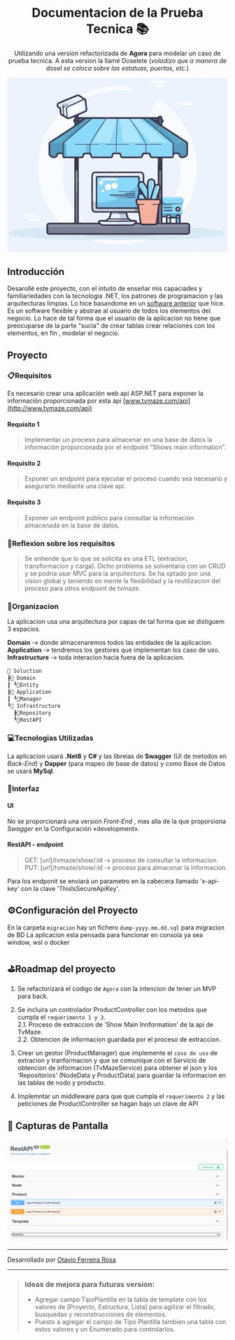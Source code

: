 <div align="center">

# Documentacion de la Prueba Tecnica 📚

Utilizando una version refactorizada de **Agora** para modelar un caso de prueba tecnica.
A esta version la llamé Doselete (*voladizo que a manera de dosel se coloca sobre las estatuas, puertas, etc.*)

![Logo][front-image]

</div>

## Introducción
Desarollé este proyecto, con el intuito de enseñar mis capaciades y familiariedades con la tecnologia .NET, los patrones de programacion y las arquitecturas limpias.
Lo hice basandome en un [software anterior](https://github.com/otomaticoscript/agora) que hice. Es un software flexible y abstrae al usuario de todos los elementos del negocio. Lo hace de tal forma que el usuario de la aplicacion no tiene que preocuparse de la parte "sucia" de crear tablas crear relaciones con los elementos, en fin , modelar el negocio.

## Proyecto

### 📋Requisitos

Es necesario crear una aplicación web api ASP.NET para exponer la información proporcionada por esta api [www.tvmaze.com/api](http://www.tvmaze.com/api)

#### Requisito 1
>Implementar un proceso para almacenar en una base de datos la información proporcionada por el endpoint “Shows main information”.
#### Requisito 2
>Exponer un endpoint para ejecutar el proceso cuando sea necesario y asegurarlo mediante una clave api.
#### Requisito 3
>Exponer un endpoint público para consultar la información almacenada en la base de datos.

### 💬Reflexion sobre los requisitos

>Se entiende que lo que se solicita es una ETL (extracion, transformacion y carga). Dicho problema se solventaria con un CRUD y se podria usar MVC para la arquitectura.
Se ha optado por una vision global y teniendo en mente la flexibilidad y la reutilizacion del proceso para otros endpoint de tvmaze.


### 🧶Organizacion

La aplicacion usa una arquitectura por capas de tal forma que se distiguem 3 espacios.

**Domain** -» donde almacenaremos todos las entidades de la aplicacion.
**Application** -» tendremos los gestores que implementan los caso de uso.
**Infrastructure** -» toda interacion hacia fuera de la aplicacion.

```
📁 Soluction
┣📁 Domain
┃ ┖📰Entity
┣📁 Application
┃ ┖📰Manager
┖📁 Infrastructure
  ┣📰Repository
  ┖📰RestAPI

```
### 💻Tecnologias Utilizadas

La aplicacion usará **.Net8** y **C#** y las libreias de **Swagger** (UI de metodos en *Back-End*) y **Dapper** (para mapeo de base de datos) y como Base de Datos se usará **MySql**.

### 🧮Interfaz

#### UI

No se proporcionará una version *Front-End* , mas alla de la que proporsiona *Swagger* en la ️Configuración «development».

#### RestAPI - endpoint
> GET: [*url*]/tvmaze/show/:id -» proceso de consultar la informacion.  
 PUT: [*url*]/tvmaze/show/:id -» proceso para almacenar la informacion.

Para los endponit se enviará un parametro en la cabecera llamado 'x-api-key' con la clave 'ThisIsSecureApiKey'.


## ⚙️Configuración del Proyecto

En la carpeta ```migracion``` hay un fichero ```dump-yyyy.mm.dd.sql``` para migracion de BD
La aplicacion esta pensada para funcionar en consola ya sea window, wsl o docker

## ⛳Roadmap del proyecto

1. Se refactorizará el codigo de ```Agora``` con la intencion de tener un MVP para back.

2. Se incluira un controlador ProductController con los metodos que cumpla el ```requerimento 1 y 3```.  
  2.1. Proceso de extraccion de 'Show Main Innformation' de la api de TvMaze.  
  2.2. Obtencion de informacion guardada por el proceso de extraccion.  

3. Crear un gestor (ProductManager) que implemente el ```caso de uso``` de extracion y tranformacion y que se comunique con el Servicio de obtencion de informacion (TvMazeService) para obtener el json y los 'Repositorios' (NodeData y ProductData) para guardar la informacion en las tablas de nodo y producto.

4. Implemntar un middleware para que que cumpla el ```requerimento 2``` y las peticiones de ProductController se hagan bajo un clave de API

## 📸 Capturas de Pantalla

![Pantalla 1][screenshot]

---

Desarrollado por [Otavio Ferreira Rosa](https://otomaticoscript.github.io/)

---
> ### Ideas de mejora para futuras version:
> + Agregar campo TipoPlantilla en la tabla de template  con los valores de [Proyecto, Estructura, Lista] para agilizar el filtrado, busquedas y reconstrucciones de elementos.
> + Puesto a agregar el campo de Tipo Plantilla tambien una tabla con estos valores y un Enumerado para controlarlos.  


[front-image]: readme/canopy.png

[screenshot]: readme/screenshot.png